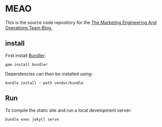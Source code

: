 # MEAO

This is the source code repository for the [The Marketing Engineering And Operations Team Blog ](https://mozilla.github.io/meao/).

## install

First install [Bundler](http://bundler.io/):

```
gem install bundler
```

Dependencies can then be installed using:

```
bundle install --path vendor/bundle
```

## Run

To compile the static site and run a local development server:

```
bundle exec jekyll serve
```
